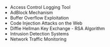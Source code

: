 - Access Control Logging Tool
- AdBlock Mechanism
- Buffer Overflow Exploitation
- Code Injection Attacks on the Web
- Diffie Hellman Key Exchange - RSA Algorithm
- Intrusion Detection Systems
- Network Traffic Monitoring
  
